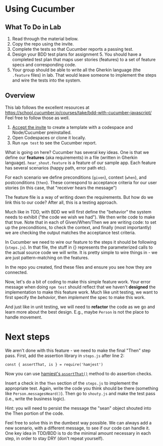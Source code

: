 # Using Cucumber

## What To Do in Lab
1. Read through the material below. 
2. Copy the repo using the invite. 
3. Complete the tests so that Cucumber reports a passing test.
4. Design your BDD test plans for assignment 5. You should have a completed test plan that maps user stories (features) to a set of feature specs and corresponding code. 
5. Your group should be able to write all the Gherkin language (the `.feature` files) in lab. That would leave someone to implement the steps and wire the tests into the system. 

## Overview
This lab follows the excellent resources at https://school.cucumber.io/courses/take/bdd-with-cucumber-javascript/ Feel free to follow those as well.

   1. [Accept the invite](https://classroom.github.com/a/PGQCFij_) to create a template with a codespace and Node/Cucumber preinstalled.
   2. Open Codespaces or clone it locally. 
   3. Run `npm test` to see the Cucumber report.

What is going on here? Cucumber has several key ideas. One is that we define our **features** (aka requirements) in a file (written in Gherkin language). `hear_shout.feature` is a feature of our sample app. Each feature has several scenarios (happy path, error path etc). 

For each scenario we define preconditions (`given`), context (`when`), and postconditions (`then`). These correspond to acceptance criteria for our user stories (in this case, that "receiver hears the message")

The feature file is a way of writing down the requirements. But how do we link this to our code? After all, this is a testing approach. 

Much like in TDD, with BDD we will first define the "behavior" the system needs to exhibit ("the code we wish we had"). We then write code to make that true. Note that in each of Given/When/Then we are writing code: to set up the preconditions, to check the context, and finally (most importantly) we are checking the output matches the acceptance test criteria.

In Cucumber we need to wire our feature to the steps it should be following (`steps.js`). In that file, the stuff in {} represents the parameterized calls to the actual source code we will write. It is pretty simple to wire things in - we are just pattern-matching on the features. 

In the repo you created, find these files and ensure you see how they are connected.

Now, let's do a bit of coding to make this simple feature work. Your error message when doing `npm test` should reflect that we haven't **designed** the implementation to make this feature work. Much like unit testing, we want to first specify the *behavior*, then *implement* the spec to make this work. 

And just like in unit testing, we will need to **refactor** the code as we go and learn more about the best design. E.g., maybe `Person` is not the place to handle movement. 

# Next steps
We aren't done with this feature - we need to make the final "Then" step pass. First, add the assertion library in `steps.js` after line 2:

`const { assertThat, is } = require('hamjest')`

Now you can use [hamjest's `assertThat()`](https://www.npmjs.com/package/hamjest) method to do assertion checks. 

Insert a check in the `Then` section of the `steps.js` to implement the appropriate test. Again, write the code you think should be there (something like `Person.messagesHeard()`). Then go to `shouty.js` and make the test pass (i.e., write the business logic).

Hint: you will need to persist the message the "sean" object shouted into the Then portion of the code.

Feel free to solve this in the dumbest way possible. We can always add a new scenario, with a different message, to see if our code can handle it. One key idea in TDD/BDD is to do the minimal amount necessary in each step, in order to stay DRY (don't repeat yourself). 